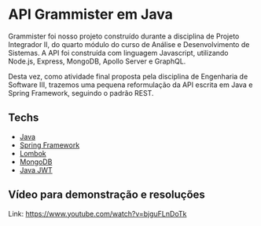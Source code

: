 # API Grammister em Java

Grammister foi nosso projeto construído durante a disciplina de Projeto Integrador II, do quarto módulo do curso de Análise e Desenvolvimento de Sistemas.
A API foi construída com linguagem Javascript, utilizando Node.js, Express, MongoDB, Apollo Server e GraphQL.

Desta vez, como atividade final proposta pela disciplina de Engenharia de Software III, trazemos uma pequena reformulação da API escrita em Java e Spring Framework, seguindo 
o padrão REST.

## Techs

 - [Java](https://awesomeopensource.com/project/elangosundar/awesome-README-templates)
 - [Spring Framework](https://spring.io/projects/spring-framework)
 - [Lombok](https://projectlombok.org/)
 - [MongoDB](https://www.mongodb.com/)
 - [Java JWT](https://github.com/jwtk/jjwt)

## Vídeo para demonstração e resoluções

Link: https://www.youtube.com/watch?v=bjguFLnDoTk

